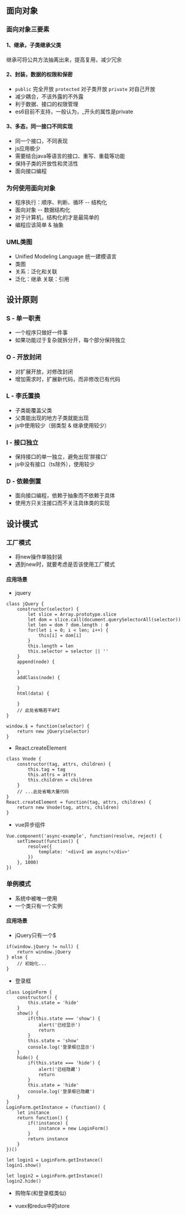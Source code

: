 ## 面向对象

### 面向对象三要素

#### 1、继承，子类继承父类
继承可将公共方法抽离出来，提高复用，减少冗余

#### 2、封装，数据的权限和保密
* `public` 完全开放  `protected` 对子类开放    `private` 对自己开放
* 减少耦合，不该外露的不外露
* 利于数据、接口的权限管理
* es6目前不支持，一般认为，_开头的属性是private

#### 3、多态，同一接口不同实现
* 同一个接口，不同表现
* js应用极少
* 需要结合java等语言的接口、重写、重载等功能
* 保持子类的开放性和灵活性
* 面向接口编程

### 为何使用面向对象
* 程序执行：顺序、判断、循环 -- 结构化
* 面向对象 -- 数据结构化
* 对于计算机，结构化的才是最简单的
* 编程应该简单 & 抽象


### UML类图
* Unified Modeling Language 统一建模语言
* 类图
* 关系：泛化和关联
* 泛化：继承   关联：引用

## 设计原则

### S - 单一职责
* 一个程序只做好一件事
* 如果功能过于复杂就拆分开，每个部分保持独立

### O - 开放封闭
* 对扩展开放，对修改封闭
* 增加需求时，扩展新代码，而非修改已有代码

### L - 李氏置换
* 子类能覆盖父类
* 父类能出现的地方子类就能出现
* js中使用较少（弱类型 & 继承使用较少）

### I - 接口独立
* 保持接口的单一独立，避免出现‘胖接口’
* js中没有接口（ts除外），使用较少

### D - 依赖倒置
* 面向接口编程，依赖于抽象而不依赖于具体
* 使用方只关注接口而不关注具体类的实现

## 设计模式

### 工厂模式
* 将new操作单独封装
* 遇到new时，就要考虑是否该使用工厂模式
#### 应用场景
* jquery
```
class jQuery {
    constructor(selector) {
        let slice = Array.prototype.slice
        let dom = slice.call(document.querySelectorAll(selector))
        let len = dom ? dom.length : 0
        for(let i = 0; i < len; i++) {
            this[i] = dom[i]
        }
        this.length = len
        this.selector = selector || ''
    }
    append(node) {

    }
    addClass(node) {

    }
    html(data) {

    }
    // 此处省略若干API
}

window.$ = function(selector) {
    return new jQuery(selector)
}
```

* React.createElement
```
class Vnode {
    constructor(tag, attrs, children) {
        this.tag = tag
        this.attrs = attrs
        this.children = children
    }
    // ...此处省略大量代码
}
React.createElement = function(tag, attrs, children) {
    return new Vnode(tag, attrs, children)
}
```

* vue异步组件
```
Vue.component('async-example', function(resolve, reject) {
    setTimeout(function() {
        resolve({
            template: '<div>I am async!</div>'
        })
    }, 1000)
})
```

### 单例模式
* 系统中被唯一使用
* 一个类只有一个实例
#### 应用场景
* jQuery只有一个$
```
if(window.jQuery != null) {
    return window.jQuery
} else {
    // 初始化...
}
```

* 登录框
```
class LoginForm {
    constructor() {
        this.state = 'hide'
    }
    show() {
        if(this.state === 'show') {
            alert('已经显示')
            return
        }
        this.state = 'show'
        console.log('登录框已显示')
    }
    hide() {
        if(this.state === 'hide') {
            alert('已经隐藏')
            return
        }
        this.state = 'hide'
        console.log('登录框已隐藏')
    }
}
LoginForm.getInstance = (function() {
    let instance
    return function() {
        if(!instance) {
            instance = new LoginForm()
        }
        return instance
    }
})()

let login1 = LoginForm.getInstance()
login1.show()

let login2 = LoginForm.getInstance()
login2.hide()

```

* 购物车(和登录框类似)

* vuex和redux中的store
